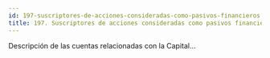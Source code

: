 ```yaml
---
id: 197-suscriptores-de-acciones-consideradas-como-pasivos-financieros
title: 197. Suscriptores de acciones consideradas como pasivos financieros
---
```

Descripción de las cuentas relacionadas con la Capital...
